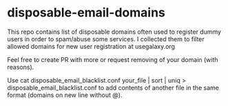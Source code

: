 disposable-email-domains
========================

This repo contains list of disposable domains often used to register dummy users in order to spam/abuse some services. I collected them to filter allowed domains for new user registration at usegalaxy.org

Feel free to create PR with more or request removing of your domain (with reasons).

Use cat disposable_email_blacklist.conf your_file | sort | uniq > disposable_email_blacklist.conf to add contents of another file in the same format (domains on new line without @).
